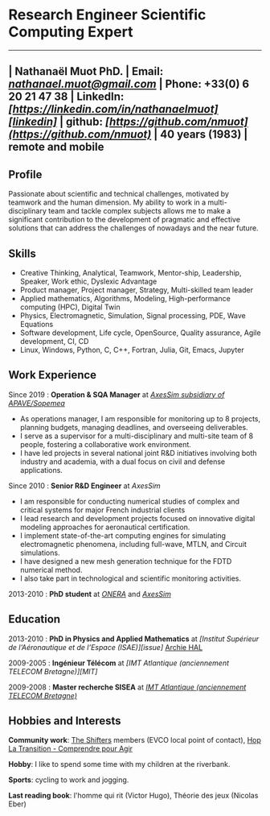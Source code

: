 # Research Engineer Scientific Computing Expert

----
| **Nathanaël Muot PhD.**
| Email: *<nathanael.muot@gmail.com>* | Phone: +33(0) 6 20 21 47 38
| LinkedIn: *[https://linkedin.com/in/nathanaelmuot][linkedin]* | github: *[https://github.com/nmuot](https://github.com/nmuot)* 
| 40 years (1983) | remote and mobile 
----

## Profile

Passionate about scientific and technical challenges, motivated by teamwork and the human dimension. My ability to work in a multi-disciplinary team and tackle complex subjects allows me to make a significant contribution to the development of pragmatic and effective solutions that can address the challenges of nowadays and the near future.

## Skills

- Creative Thinking, Analytical, Teamwork, Mentor-ship, Leadership, Speaker, Work ethic, Dyslexic Advantage
- Product manager, Project manager, Strategy, Multi-skilled team leader
- Applied mathematics, Algorithms, Modeling, High-performance computing (HPC), Digital Twin
- Physics, Electromagnetic, Simulation, Signal processing, PDE, Wave Equations
- Software development, Life cycle, OpenSource, Quality assurance, Agile development, CI, CD
- Linux, Windows, Python, C, C++, Fortran, Julia, Git, Emacs, Jupyter

## Work Experience

Since 2019 : **Operation & SQA Manager** at *[AxesSim subsidiary of APAVE/Sopemea ][axs]* 

- As operations manager, I am responsible for monitoring up to 8 projects, planning budgets, managing deadlines, and overseeing deliverables.
- I serve as a supervisor for a multi-disciplinary and multi-site team of 8 people, fostering a collaborative work environment.
- I have led projects in several national joint R&D initiatives involving both industry and academia, with a dual focus on civil and defense applications.

Since 2010 : **Senior R&D Engineer** at *AxesSim*

- I am responsible for conducting numerical studies of complex and critical systems for major French industrial clients
- I lead research and development projects focused on innovative digital modeling approaches for aeronautical certification.
- I implement state-of-the-art computing engines for simulating electromagnetic phenomena, including full-wave, MTLN, and Circuit simulations.
- I have designed a new mesh generation technique for the FDTD numerical method.
- I also take part in technological and scientific monitoring activities.

2013-2010
:   **PhD student** at *[ONERA][onera]* and *[AxesSim][axs]*

## Education

2013-2010
:   **PhD in Physics and Applied Mathematics** at *[Institut Supérieur de l’Aéronautique et de l’Espace (ISAE)][issue]* [Archie HAL][these]

2009-2005
:   **Ingénieur Télécom** at *[IMT Atlantique (anciennement TELECOM Bretagne)][MIT]*

2009-2008
:   **Master recherche SISEA** at *[IMT Atlantique (anciennement TELECOM Bretagne)][imt]*

## Hobbies and Interests

**Community work**: [The Shifters](https://theshiftproject.org/en/team/#shifters) members (EVCO local point of contact), [Hop La Transition - Comprendre pour Agir](http://hoplatransition.org/)

**Hobby**: I like to spend some time with my children at the riverbank.

**Sports**: cycling to work and jogging.

**Last reading book**: l'homme qui rit (Victor Hugo), Théorie des jeux (Nicolas Eber)

[cvpdf]: https://github.com/nmuot/curriculum/raw/master/cv_nmuot.pdf
[linkedin]: https://linkedin.com/in/nathanaelmuot
[twitter]: https://twitter.com/NathanaelMuot
[github]: https://github.com/nmuot
[axs]: http://www.axessim.eu/
[these]: http://tel.archives-ouvertes.fr/tel-00841708/
[onera]: http://www.onera.fr/en/demr
[imt]: http://www.imt-atlantique.fr/
[isae]: https://www.isae-supaero.fr/en/

[2018mathinnov]: http://bizzandbuzz.alsace/sessions/mathematiques-de-linnovation/
[2015mathindus]: http://smai.emath.fr/spip.php?article554&amp;amp;amp;amp;amp;amp;amp;amp;amp;amp;lang=fr
[2017mesochallenge]: https://www.calmip.univ-toulouse.fr/spip.php?article559

[17-20_conforme2]: https://www.axessim.fr/projects
[15-18_horoch]: https://www.axessim.fr/projects
[13-16_conforme]: http://www.agence-nationale-recherche.fr/Projet-ANR-12-ASTR-0042
[12-14_great]: https://www.axessim.fr/projects
